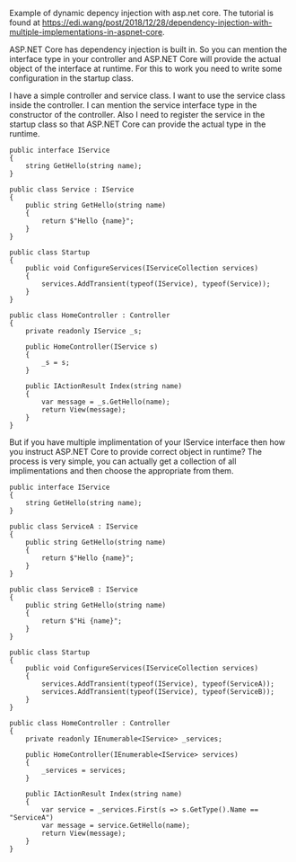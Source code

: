 Example of dynamic depency injection with asp.net core. The tutorial is found at https://edi.wang/post/2018/12/28/dependency-injection-with-multiple-implementations-in-aspnet-core.

ASP.NET Core has dependency injection is built in. So you can mention the interface type in your controller and ASP.NET Core will provide the actual object of the interface at runtime. For this to work you need to write some configuration in the startup class.

I have a simple controller and service class. I want to use the service class inside the controller. I can mention the service interface type in the constructor of the controller. Also I need to register the service in the startup class so that ASP.NET Core can provide the actual type in the runtime.

    public interface IService
    {
        string GetHello(string name);
    }

    public class Service : IService
    {
        public string GetHello(string name)
        {
            return $"Hello {name}";
        }
    }

    public class Startup
    {
        public void ConfigureServices(IServiceCollection services)
        {
            services.AddTransient(typeof(IService), typeof(Service));
        }
    }

    public class HomeController : Controller
    {
        private readonly IService _s;

        public HomeController(IService s)
        {
            _s = s;
        }

        public IActionResult Index(string name)
        {
            var message = _s.GetHello(name);
            return View(message);
        }
    }
    
But if you have multiple implimentation of your IService interface then how you instruct ASP.NET Core to provide correct object in runtime? The process is very simple, you can actually get a collection of all implimentations and then choose the appropriate from them.

    public interface IService
    {
        string GetHello(string name);
    }
    
    public class ServiceA : IService
    {
        public string GetHello(string name)
        {
            return $"Hello {name}";
        }
    }
    
    public class ServiceB : IService
    {
        public string GetHello(string name)
        {
            return $"Hi {name}";
        }
    }
    
    public class Startup
    {
        public void ConfigureServices(IServiceCollection services)
        {
            services.AddTransient(typeof(IService), typeof(ServiceA));
            services.AddTransient(typeof(IService), typeof(ServiceB));
        }
    }
    
    public class HomeController : Controller
    {
        private readonly IEnumerable<IService> _services;

        public HomeController(IEnumerable<IService> services)
        {
            _services = services;
        }

        public IActionResult Index(string name)
        {
            var service = _services.First(s => s.GetType().Name == "ServiceA")
            var message = service.GetHello(name);
            return View(message);
        }
    }
